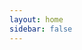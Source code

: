 ```yaml
---
layout: home
sidebar: false
---
```


<script setup>
import Home from '@theme/home/Home.vue'

</script>

<Home />

<!-- <HomeTeam /> -->
